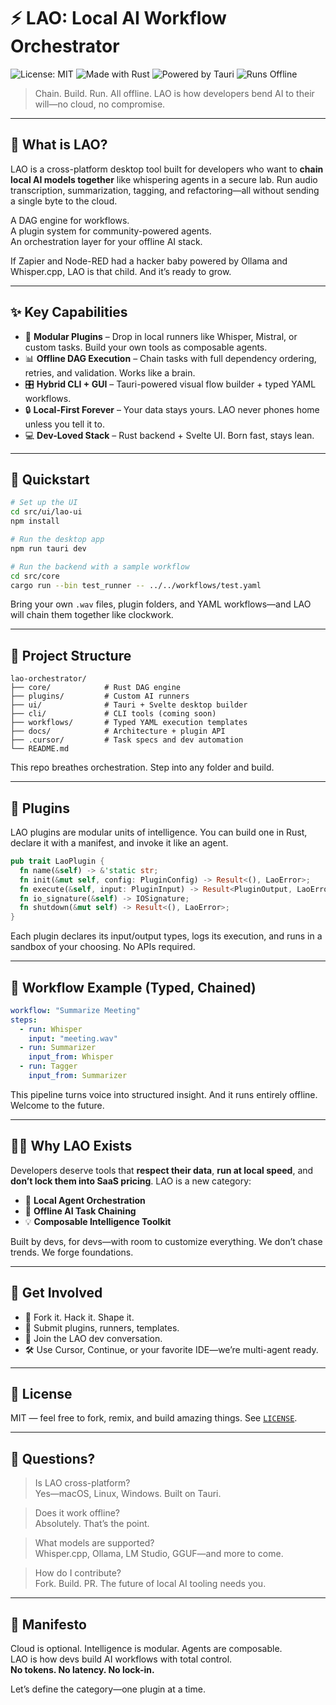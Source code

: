 # ⚡️ LAO: Local AI Workflow Orchestrator

![License: MIT](https://img.shields.io/badge/License-MIT-yellow.svg)
![Made with Rust](https://img.shields.io/badge/Made%20with-Rust-orange?logo=rust)
![Powered by Tauri](https://img.shields.io/badge/Powered%20by-Tauri-blueviolet?logo=tauri)
![Runs Offline](https://img.shields.io/badge/Runs-Offline-success?logo=powerbi&logoColor=white)

> Chain. Build. Run. All offline.
> LAO is how developers bend AI to their will—no cloud, no compromise.

---

## 🧠 What is LAO?

LAO is a cross-platform desktop tool built for developers who want to **chain local AI models together** like whispering agents in a secure lab. Run audio transcription, summarization, tagging, and refactoring—all without sending a single byte to the cloud.

A DAG engine for workflows.  
A plugin system for community-powered agents.  
An orchestration layer for your offline AI stack.

If Zapier and Node-RED had a hacker baby powered by Ollama and Whisper.cpp, LAO is that child. And it’s ready to grow.

---

## ✨ Key Capabilities

- 🧩 **Modular Plugins** – Drop in local runners like Whisper, Mistral, or custom tasks. Build your own tools as composable agents.
- 📊 **Offline DAG Execution** – Chain tasks with full dependency ordering, retries, and validation. Works like a brain.
- 🎛️ **Hybrid CLI + GUI** – Tauri-powered visual flow builder + typed YAML workflows.
- 🔒 **Local-First Forever** – Your data stays yours. LAO never phones home unless you tell it to.
- 💻 **Dev-Loved Stack** – Rust backend + Svelte UI. Born fast, stays lean.

---

## 🚀 Quickstart

```sh
# Set up the UI
cd src/ui/lao-ui
npm install

# Run the desktop app
npm run tauri dev

# Run the backend with a sample workflow
cd src/core
cargo run --bin test_runner -- ../../workflows/test.yaml
```

Bring your own `.wav` files, plugin folders, and YAML workflows—and LAO will chain them together like clockwork.

---

## 🧭 Project Structure

```
lao-orchestrator/
├── core/            # Rust DAG engine
├── plugins/         # Custom AI runners
├── ui/              # Tauri + Svelte desktop builder
├── cli/             # CLI tools (coming soon)
├── workflows/       # Typed YAML execution templates
├── docs/            # Architecture + plugin API
├── .cursor/         # Task specs and dev automation
└── README.md
```

This repo breathes orchestration. Step into any folder and build.

---

## 🔌 Plugins

LAO plugins are modular units of intelligence. You can build one in Rust, declare it with a manifest, and invoke it like an agent.

```rust
pub trait LaoPlugin {
  fn name(&self) -> &'static str;
  fn init(&mut self, config: PluginConfig) -> Result<(), LaoError>;
  fn execute(&self, input: PluginInput) -> Result<PluginOutput, LaoError>;
  fn io_signature(&self) -> IOSignature;
  fn shutdown(&mut self) -> Result<(), LaoError>;
}
```

Each plugin declares its input/output types, logs its execution, and runs in a sandbox of your choosing. No APIs required.

---

## 🧪 Workflow Example (Typed, Chained)

```yaml
workflow: "Summarize Meeting"
steps:
  - run: Whisper
    input: "meeting.wav"
  - run: Summarizer
    input_from: Whisper
  - run: Tagger
    input_from: Summarizer
```

This pipeline turns voice into structured insight. And it runs entirely offline. Welcome to the future.

---

## 🧙‍♂️ Why LAO Exists

Developers deserve tools that **respect their data**, **run at local speed**, and **don’t lock them into SaaS pricing**. LAO is a new category:

- 🔧 **Local Agent Orchestration**
- 🤖 **Offline AI Task Chaining**
- 💡 **Composable Intelligence Toolkit**

Built by devs, for devs—with room to customize everything. We don’t chase trends. We forge foundations.

---

## 🙌 Get Involved

- 🚀 Fork it. Hack it. Shape it.
- 🧱 Submit plugins, runners, templates.
- 💬 Join the LAO dev conversation.
- 🛠️ Use Cursor, Continue, or your favorite IDE—we’re multi-agent ready.

---

## 📄 License

MIT — feel free to fork, remix, and build amazing things. See [`LICENSE`](./LICENSE).


---

## 💬 Questions?

> Is LAO cross-platform?  
Yes—macOS, Linux, Windows. Built on Tauri.

> Does it work offline?  
Absolutely. That’s the point.

> What models are supported?  
Whisper.cpp, Ollama, LM Studio, GGUF—and more to come.

> How do I contribute?  
Fork. Build. PR. The future of local AI tooling needs you.

---

## 🌌 Manifesto

Cloud is optional. Intelligence is modular. Agents are composable.  
LAO is how devs build AI workflows with total control.  
**No tokens. No latency. No lock-in.**

Let’s define the category—one plugin at a time.